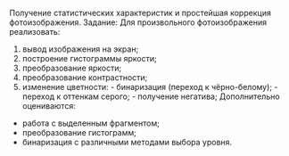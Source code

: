 Получение статистических характеристик и простейшая коррекция фотоизображения.
Задание: Для произвольного фотоизображения реализовать:
  1. вывод изображения на экран;
  2. построение гистограммы яркости;
  3. преобразование яркости;
  4. преобразование контрастности;
  5. изменение цветности:
    - бинаризация (переход к чёрно-белому);
    - переход к оттенкам серого;
    - получение негатива;
Дополнительно оцениваются:
- работа с выделенным фрагментом;
- преобразование гистограмм;
- бинаризация с различными методами выбора уровня.
